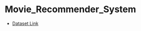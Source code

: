 # Movie_Recommender_System

- [Dataset Link](https://www.kaggle.com/datasets/tmdb/tmdb-movie-metadata?resource=download)
